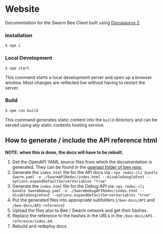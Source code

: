 # Website

Documentation for the Swarm Bee Client built using [Docusaurus 2](https://v2.docusaurus.io/).

### Installation

```
$ npm i
```

### Local Development

```
$ npm start
```

This command starts a local development server and open up a browser window. Most changes are reflected live without having to restart the server.

### Build

```
$ npm run build
```

This command generates static content into the `build` directory and can be served using any static contents hosting service.


## How to generate / include the API reference html

**NOTE: when this is done, the docs will have to be rebuilt.**

1. Get the OpenAPI YAML source files from which the documentation is generated. They can be found in the [openapi folder of bee repo](https://github.com/ethersphere/bee/tree/master/openapi).
2. Generate the `index.html` file for the API docs via : `npx redoc-cli bundle Swarm.yaml -o ./SwarmAPIRedoc/index.html --disableGoogleFont --options.expandDefaultServerVariables "true"`
3. Generate the `index.html` file for the Debug API via: `npx redoc-cli bundle SwarmDebug.yaml -o ./SwarmDebugAPIRedoc/index.html --disableGoogleFont --options.expandDefaultServerVariables "true"`
4. Put the generated files into appropriate subfolders (`/bee-docs/API` and `/bee-docs/API-reference`)
5. Upload the files also to Bee / Swarm network and get their hashes.
6. Replace the reference to the hashes in the URLs in the `/bee-docs/API-reference/index.md`.
7. Rebuild and redeploy docs.